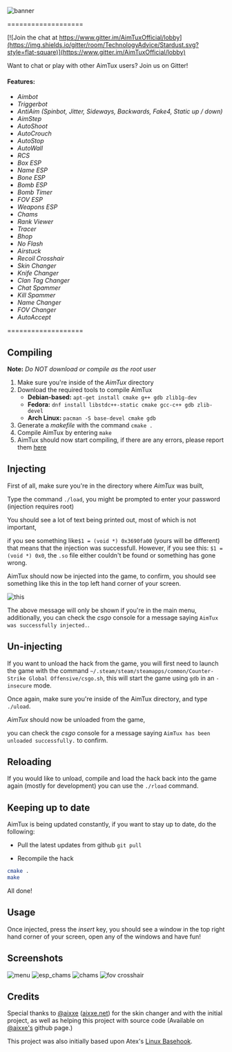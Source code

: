 ![banner](http://aimtux.net/images/aimtux.png)

===================

[![Join the chat at https://www.gitter.im/AimTuxOfficial/lobby](https://img.shields.io/gitter/room/TechnologyAdvice/Stardust.svg?style=flat-square)](https://www.gitter.im/AimTuxOfficial/lobby)

Want to chat or play with other AimTux users? Join us on Gitter!

#### Features:

* *Aimbot*
* *Triggerbot*
* *AntiAim (Spinbot, Jitter, Sideways, Backwards, Fake4, Static up / down)*
* *AimStep*
* *AutoShoot*
* *AutoCrouch*
* *AutoStop*
* *AutoWall*
* *RCS*
* *Box ESP*
* *Name ESP*
* *Bone ESP*
* *Bomb ESP*
* *Bomb Timer*
* *FOV ESP*
* *Weapons ESP*
* *Chams*
* *Rank Viewer*
* *Tracer*
* *Bhop*
* *No Flash*
* *Airstuck*
* *Recoil Crosshair*
* *Skin Changer*
* *Knife Changer*
* *Clan Tag Changer*
* *Chat Spammer*
* *Kill Spammer*
* *Name Changer*
* *FOV Changer*
* *AutoAccept*

===================

## Compiling

**Note:** _Do NOT download or compile as the root user_

1. Make sure you're inside of the *AimTux* directory
2. Download the required tools to compile AimTux
    * **Debian-based:** `apt-get install cmake g++ gdb zlib1g-dev`
    * **Fedora:** `dnf install libstdc++-static cmake gcc-c++ gdb zlib-devel`
    * **Arch Linux:** `pacman -S base-devel cmake gdb` 
3. Generate a *makefile* with the command `cmake .`
4. Compile AimTux by entering `make`
4. AimTux should now start compiling, if there are any errors, please report them [here](https://github.com/McSwaggens/AimTux/issues/)

## Injecting
First of all, make sure you're in the directory where *AimTux* was built,

Type the command `./load`, you might be prompted to enter your password (injection requires root)

You should see a lot of text being printed out, most of which is not important,

if you see something like`$1 = (void *) 0x3690fa00` (yours will be different) that means that the injection was successfull.
However,
if you see this: `$1 = (void *) 0x0`, the `.so` file either couldn't be found or something has gone wrong.

AimTux should now be injected into the game, to confirm, you should see something like this in the top left hand corner of your screen.

![this](http://i.imgur.com/I2NSAia.png)

The above message will only be shown if you're in the main menu, additionally, you can check the *csgo* console for a message saying `AimTux was successfully injected.`.

## Un-injecting

If you want to unload the hack from the game, you will first need to launch the game with the command `~/.steam/steam/steamapps/common/Counter-Strike Global Offensive/csgo.sh`, this will start the game using `gdb` in an `-insecure` mode.

Once again, make sure you're inside of the AimTux directory, and type `./uload`.

*AimTux* should now be unloaded from the game,

you can check the *csgo* console for a message saying `AimTux has been unloaded successfully.` to confirm.

## Reloading

If you would like to unload, compile and load the hack back into the game again (mostly for development) you can use the `./rload` command.

## Keeping up to date

AimTux is being updated constantly, if you want to stay up to date, do the following:

* Pull the latest updates from github
`git pull`

* Recompile the hack
```bash
cmake .
make
```

All done!

## Usage

Once injected, press the *insert* key, you should see a window in the top right hand corner of your screen, open any of the windows and have fun!

## Screenshots

![menu](http://i.imgur.com/sRSjvhP.jpg)
![esp_chams](http://i.imgur.com/qZqhixp.jpg)
![chams](https://i.imgur.com/XYUWhHz.jpg)
![fov crosshair](http://i.imgur.com/LoKzzLQ.jpg)

## Credits
Special thanks to [@aixxe](http://www.github.com/aixxe/) ([aixxe.net](http://www.aixxe.net)) for the skin changer and with the initial project, as well as helping this project with source code (Available on [@aixxe's](http://www.github.com/aixxe/) github page.)

This project was also initially based upon Atex's [Linux Basehook](http://unknowncheats.me/forum/counterstrike-global-offensive/181878-linux-basehook.html).
